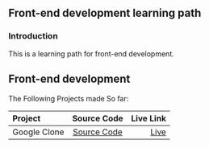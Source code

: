 ## Front-end development learning path

### Introduction

This is a learning path for front-end development.

## Front-end development

The Following Projects made So far:

| Project     | Source Code | Live Link    |
| :---        |    :----:   |          ---: |
|Google Clone|[Source Code](https://github.com/prantikseal/frontend-learning-path/tree/main/Google%20Clone)|[Live](https://frontend-learning-path.netlify.app/google%20clone/)|
